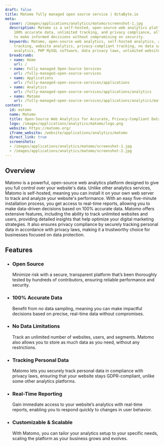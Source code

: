 ```yaml
---
draft: false
title: Matomo fully managed open source service | OctaByte.io
meta:
  cover: /images/applications/analytics/matomo/screenshot-1.jpg
  description: Matomo is a self-hosted, open-source web analytics platform that offers
    100% accurate data, unlimited tracking, and privacy compliance, allowing businesses
    to make informed decisions without compromising on security.
  keywords: Matomo, open-source web analytics, self-hosted analytics, accurate data
    tracking, website analytics, privacy-compliant tracking, no data sampling, real-time
    analytics, PHP MySQL software, data privacy laws, unlimited website tracking
  breadcrumb:
  - name: Home
    url: /
  - name: Fully managed Open-Source Services
    url: /fully-managed-open-source-services
  - name: Applications
    url: /fully-managed-open-source-services/applications
  - name: Analytics
    url: /fully-managed-open-source-services/applications/analytics
  - name: Matomo
    url: /fully-managed-open-source-services/applications/analytics/matomo
content:
  id: matomo
  name: Matomo
  title: Open-Source Web Analytics for Accurate, Privacy-Compliant Data Tracking
  logo: /images/applications/analytics/matomo/logo.png
  website: https://matomo.org/
  iframe_website: /website/applications/analytics/matomo
  direct_link: true
  screenshots:
  - /images/applications/analytics/matomo/screenshot-1.jpg
  - /images/applications/analytics/matomo/screenshot-2.jpg
---
```


## Overview

Matomo is a powerful, open-source web analytics platform designed to give you full control over your website's data. Unlike other analytics services, Matomo is self-hosted, meaning you can install it on your own web server to track and analyze your website's performance. With an easy five-minute installation process, you get access to real-time reports, allowing you to make data-driven decisions based on 100% accurate data. Matomo offers extensive features, including the ability to track unlimited websites and users, providing detailed insights that help optimize your digital marketing strategies. It also ensures privacy compliance by securely tracking personal data in accordance with privacy laws, making it a trustworthy choice for businesses focused on data protection.

## Features

- ### Open Source

  Minimize risk with a secure, transparent platform that’s been thoroughly tested by hundreds of contributors, ensuring reliable performance and security.

- ### 100% Accurate Data

  Benefit from no data sampling, meaning you can make impactful decisions based on precise, real-time data without compromises.

- ### No Data Limitations

  Track an unlimited number of websites, users, and segments. Matomo also allows you to store as much data as you need, without any restrictions.

- ### Tracking Personal Data

  Matomo lets you securely track personal data in compliance with privacy laws, ensuring that your website stays GDPR-compliant, unlike some other analytics platforms.

- ### Real-Time Reporting

  Gain immediate access to your website’s analytics with real-time reports, enabling you to respond quickly to changes in user behavior.

- ### Customizable & Scalable

  With Matomo, you can tailor your analytics setup to your specific needs, scaling the platform as your business grows and evolves.